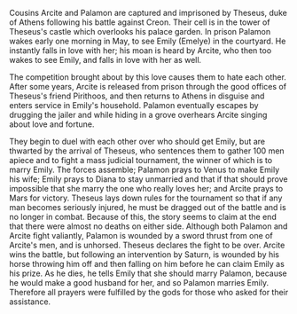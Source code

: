Cousins Arcite and Palamon are captured and imprisoned by Theseus, duke of Athens following his battle against Creon. Their cell is in the tower of Theseus's castle which overlooks his palace garden. In prison Palamon wakes early one morning in May, to see Emily (Emelye) in the courtyard. He instantly falls in love with her; his moan is heard by Arcite, who then too wakes to see Emily, and falls in love with her as well.

The competition brought about by this love causes them to hate each other. After some years, Arcite is released from prison through the good offices of Theseus's friend Pirithoos, and then returns to Athens in disguise and enters service in Emily's household. Palamon eventually escapes by drugging the jailer and while hiding in a grove overhears Arcite singing about love and fortune.

They begin to duel with each other over who should get Emily, but are thwarted by the arrival of Theseus, who sentences them to gather 100 men apiece and to fight a mass judicial tournament, the winner of which is to marry Emily. The forces assemble; Palamon prays to Venus to make Emily his wife; Emily prays to Diana to stay unmarried and that if that should prove impossible that she marry the one who really loves her; and Arcite prays to Mars for victory. Theseus lays down rules for the tournament so that if any man becomes seriously injured, he must be dragged out of the battle and is no longer in combat. Because of this, the story seems to claim at the end that there were almost no deaths on either side. Although both Palamon and Arcite fight valiantly, Palamon is wounded by a sword thrust from one of Arcite's men, and is unhorsed. Theseus declares the fight to be over. Arcite wins the battle, but following an intervention by Saturn, is wounded by his horse throwing him off and then falling on him before he can claim Emily as his prize. As he dies, he tells Emily that she should marry Palamon, because he would make a good husband for her, and so Palamon marries Emily. Therefore all prayers were fulfilled by the gods for those who asked for their assistance.


